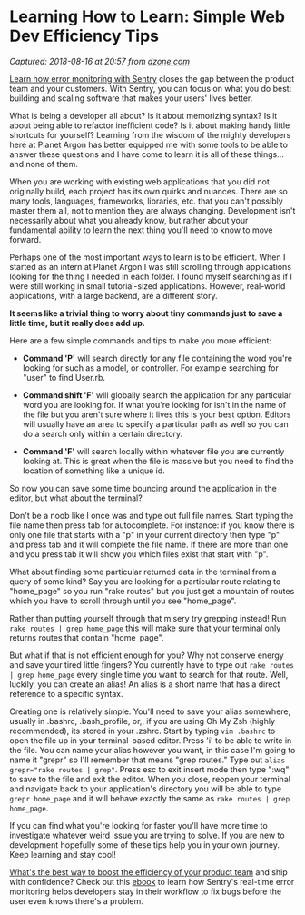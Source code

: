 # Learning How to Learn: Simple Web Dev Efficiency Tips

_Captured: 2018-08-16 at 20:57 from [dzone.com](https://dzone.com/articles/learning-how-to-learn-simple-web-dev-efficiency-ti?edition=385381&utm_source=Zone%20Newsletter&utm_medium=email&utm_campaign=web%20dev%202018-08-16)_

[Learn how error monitoring with Sentry](https://dzone.com/go?i=299453&u=https%3A%2F%2Fsentry.io%2F_%2Flp%2Ftelephone-game-ebook%2F%3Futm_source%3Dadvertisement%26utm_medium%3Dtext%26utm_content%3Ddzonewebdevzone%26utm_campaign%3Dsponsorship) closes the gap between the product team and your customers. With Sentry, you can focus on what you do best: building and scaling software that makes your users' lives better.

What is being a developer all about? Is it about memorizing syntax? Is it about being able to refactor inefficient code? Is it about making handy little shortcuts for yourself? Learning from the wisdom of the mighty developers here at Planet Argon has better equipped me with some tools to be able to answer these questions and I have come to learn it is all of these things…and none of them.

When you are working with existing web applications that you did not originally build, each project has its own quirks and nuances. There are so many tools, languages, frameworks, libraries, etc. that you can't possibly master them all, not to mention they are always changing. Development isn't necessarily about what you already know, but rather about your fundamental ability to learn the next thing you'll need to know to move forward.

Perhaps one of the most important ways to learn is to be efficient. When I started as an intern at Planet Argon I was still scrolling through applications looking for the thing I needed in each folder. I found myself searching as if I were still working in small tutorial-sized applications. However, real-world applications, with a large backend, are a different story.

**It seems like a trivial thing to worry about tiny commands just to save a little time, but it really does add up.**

Here are a few simple commands and tips to make you more efficient:

  * **Command 'P'** will search directly for any file containing the word you're looking for such as a model, or controller. For example searching for "user" to find User.rb.

  * **Command shift 'F'** will globally search the application for any particular word you are looking for. If what you're looking for isn't in the name of the file but you aren't sure where it lives this is your best option. Editors will usually have an area to specify a particular path as well so you can do a search only within a certain directory.

  * **Command 'F'** will search locally within whatever file you are currently looking at. This is great when the file is massive but you need to find the location of something like a unique id.

So now you can save some time bouncing around the application in the editor, but what about the terminal?

Don't be a noob like I once was and type out full file names. Start typing the file name then press tab for autocomplete. For instance: if you know there is only one file that starts with a "p" in your current directory then type "p" and press tab and it will complete the file name. If there are more than one and you press tab it will show you which files exist that start with "p".

What about finding some particular returned data in the terminal from a query of some kind? Say you are looking for a particular route relating to "home_page" so you run "rake routes" but you just get a mountain of routes which you have to scroll through until you see "home_page".

Rather than putting yourself through that misery try grepping instead! Run `rake routes | grep home_page` this will make sure that your terminal only returns routes that contain "home_page".

But what if that is not efficient enough for you? Why not conserve energy and save your tired little fingers? You currently have to type out `rake routes | grep home_page` every single time you want to search for that route. Well, luckily, you can create an alias! An alias is a short name that has a direct reference to a specific syntax.

Creating one is relatively simple. You'll need to save your alias somewhere, usually in .bashrc, .bash_profile, or,, if you are using Oh My Zsh (highly recommended), its stored in your .zshrc. Start by typing `vim .bashrc` to open the file up in your terminal-based editor. Press 'i' to be able to write in the file. You can name your alias however you want, in this case I'm going to name it "grepr" so I'll remember that means "grep routes." Type out `alias grepr="rake routes | grep"`. Press esc to exit insert mode then type ":wq" to save to the file and exit the editor. When you close, reopen your terminal and navigate back to your application's directory you will be able to type `grepr home_page` and it will behave exactly the same as `rake routes | grep home_page`.

If you can find what you're looking for faster you'll have more time to investigate whatever weird issue you are trying to solve. If you are new to development hopefully some of these tips help you in your own journey. Keep learning and stay cool!

[What's the best way to boost the efficiency of your product team](https://dzone.com/go?i=299454&u=https%3A%2F%2Fsentry.io%2F_%2Flp%2Ftelephone-game-ebook%2F%3Futm_source%3Dadvertisement%26utm_medium%3Dtext%26utm_content%3Ddzonewebdevzone%26utm_campaign%3Dsponsorship) and ship with confidence? Check out this [ebook](https://dzone.com/go?i=299454&u=https%3A%2F%2Fsentry.io%2F_%2Flp%2Ftelephone-game-ebook%2F%3Futm_source%3Dadvertisement%26utm_medium%3Dtext%26utm_content%3Ddzonewebdevzone%26utm_campaign%3Dsponsorship) to learn how Sentry's real-time error monitoring helps developers stay in their workflow to fix bugs before the user even knows there's a problem.
